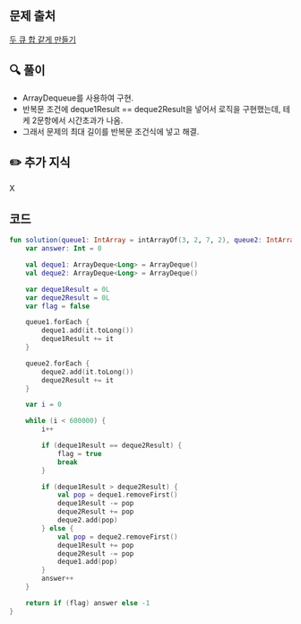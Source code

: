 ## 문제 출처

<a href="https://school.programmers.co.kr/learn/courses/30/lessons/118667">두 큐 합 같게 만들기</a>

## 🔍 풀이
- ArrayDequeue를 사용하여 구현.
- 반복문 조건에 deque1Result == deque2Result을 넣어서 로직을 구현했는데, 테케 2문항에서 시간초과가 나옴.
- 그래서 문제의 최대 길이를 반복문 조건식에 넣고 해결.

## ✏️ 추가 지식
X


## 코드

```kotlin
fun solution(queue1: IntArray = intArrayOf(3, 2, 7, 2), queue2: IntArray = intArrayOf(4, 6, 5, 1)): Int {
    var answer: Int = 0

    val deque1: ArrayDeque<Long> = ArrayDeque()
    val deque2: ArrayDeque<Long> = ArrayDeque()

    var deque1Result = 0L
    var deque2Result = 0L
    var flag = false

    queue1.forEach {
        deque1.add(it.toLong())
        deque1Result += it
    }

    queue2.forEach {
        deque2.add(it.toLong())
        deque2Result += it
    }

    var i = 0

    while (i < 600000) {
        i++

        if (deque1Result == deque2Result) {
            flag = true
            break
        }

        if (deque1Result > deque2Result) {
            val pop = deque1.removeFirst()
            deque1Result -= pop
            deque2Result += pop
            deque2.add(pop)
        } else {
            val pop = deque2.removeFirst()
            deque1Result += pop
            deque2Result -= pop
            deque1.add(pop)
        }
        answer++
    }

    return if (flag) answer else -1
}
```
